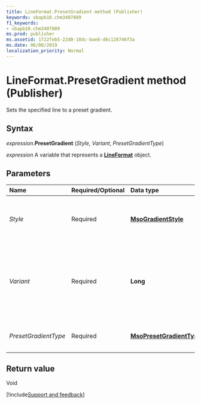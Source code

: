 ```yaml
---
title: LineFormat.PresetGradient method (Publisher)
keywords: vbapb10.chm3407889
f1_keywords:
- vbapb10.chm3407889
ms.prod: publisher
ms.assetid: 1722feb5-22d0-18dc-bae8-d6c128746f3a
ms.date: 06/08/2019
localization_priority: Normal
---
```



# LineFormat.PresetGradient method (Publisher)

Sets the specified line to a preset gradient.

## Syntax

_expression_.**PresetGradient** (_Style_, _Variant_, _PresetGradientType_)

_expression_ A variable that represents a **[LineFormat](Publisher.LineFormat.md)** object.


## Parameters

|Name|Required/Optional|Data type|Description|
|:-----|:-----|:-----|:-----|
|_Style_|Required| **[MsoGradientStyle](Office.MsoGradientStyle.md)** |The style of the gradient. Can be one of the **MsoGradientStyle** constants declared in the Microsoft Office type library.|
|_Variant_|Required| **Long**|The gradient variant. Can be a value from 1 to 4, corresponding to the four variants on the **Gradient** tab in the **Fill Effects** dialog box. If Style is **msoGradientFromTitle** or **msoGradientFromCenter**, this argument can be either 1 or 2.|
|_PresetGradientType_|Required| **[MsoPresetGradientType](office.msopresetgradienttype.md)**|The gradient type. Can be one of the **MsoPresetGradientType** constants.|


## Return value

Void



[!include[Support and feedback](~/includes/feedback-boilerplate.md)]